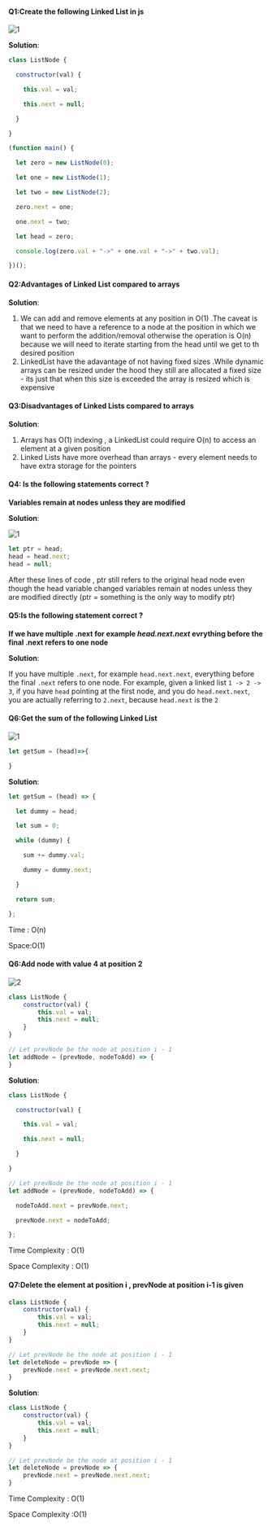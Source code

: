 #### Q1:Create the following Linked List in js 

![1](./assets/1.png)

**Solution**:

```js
class ListNode {

  constructor(val) {

    this.val = val;

    this.next = null;

  }

}

(function main() {

  let zero = new ListNode(0);

  let one = new ListNode(1);

  let two = new ListNode(2);

  zero.next = one;

  one.next = two;

  let head = zero;

  console.log(zero.val + "->" + one.val + "->" + two.val);

})();
```

#### Q2:Advantages of Linked List compared to arrays 

**Solution**:

1. We can add and remove elements at any position in O(1) .The caveat is that we need to have a reference to a node at the position in which we want to perform the addition/removal otherwise the operation is O(n) because we will need to iterate starting from the head until we get to th desired position 
2. LinkedList have the adavantage of not having fixed sizes .While dynamic arrays can be resized under the hood they still are allocated a fixed size - its just that when this size is exceeded the array is resized which is expensive  

#### Q3:Disadvantages of Linked Lists compared to arrays 

**Solution**:

1. Arrays has O(1) indexing , a LinkedList could require O(n) to access an element at a given position 
2. Linked Lists have more overhead than arrays - every element needs to have extra storage for the pointers 

#### Q4: Is the following statements correct ? 

**Variables remain at nodes unless they are modified**

**Solution**:

![1](./assets/1.png)

```js
let ptr = head;
head = head.next;
head = null;
```

After these lines of code , ptr still refers to the original head node even though the head variable changed variables remain at nodes unless they are modified directly (ptr = something is the only way to modify ptr)

#### Q5:Is the following statement correct ? 

**If we have multiple .next for example *head.next.next* evrything before the final .next refers to one node**

**Solution**:

If you have multiple `.next`, for example `head.next.next`, everything before the final `.next` refers to one node. For example, given a linked list `1 -> 2 -> 3`, if you have `head` pointing at the first node, and you do `head.next.next`, you are actually referring to `2.next`, because `head.next` is the `2`

#### Q6:Get the sum of the following Linked List 

![1](./assets/1.png)

```js
let getSum = (head)=>{ 

}
```

**Solution**:

```js
let getSum = (head) => {

  let dummy = head;

  let sum = 0;

  while (dummy) {

    sum += dummy.val;

    dummy = dummy.next;

  }

  return sum;

};


```

Time : O(n)

Space:O(1)

#### Q6:Add node with value 4 at position 2 

![2](./assets/2.png)

```js
class ListNode {
    constructor(val) {
        this.val = val;
        this.next = null;
    }
}

// Let prevNode be the node at position i - 1
let addNode = (prevNode, nodeToAdd) => {
}
```

**Solution**:

```js
class ListNode {

  constructor(val) {

    this.val = val;

    this.next = null;

  }

}

// Let prevNode be the node at position i - 1
let addNode = (prevNode, nodeToAdd) => {

  nodeToAdd.next = prevNode.next;

  prevNode.next = nodeToAdd;

};
```

Time Complexity : O(1)

Space Complexity : O(1)

#### Q7:Delete the element at position i , prevNode at position i-1 is given 

```js
class ListNode {
    constructor(val) {
        this.val = val;
        this.next = null;
    }
}

// Let prevNode be the node at position i - 1
let deleteNode = prevNode => {
    prevNode.next = prevNode.next.next;
}


```

**Solution**:

```js
class ListNode {
    constructor(val) {
        this.val = val;
        this.next = null;
    }
}

// Let prevNode be the node at position i - 1
let deleteNode = prevNode => {
    prevNode.next = prevNode.next.next;
}
```

Time Complexity : O(1)

Space Complexity :O(1)


